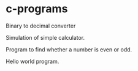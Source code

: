 # c-programs
Binary to decimal converter

Simulation of simple calculator.

Program to find whether a number is even or odd.

Hello world program.
